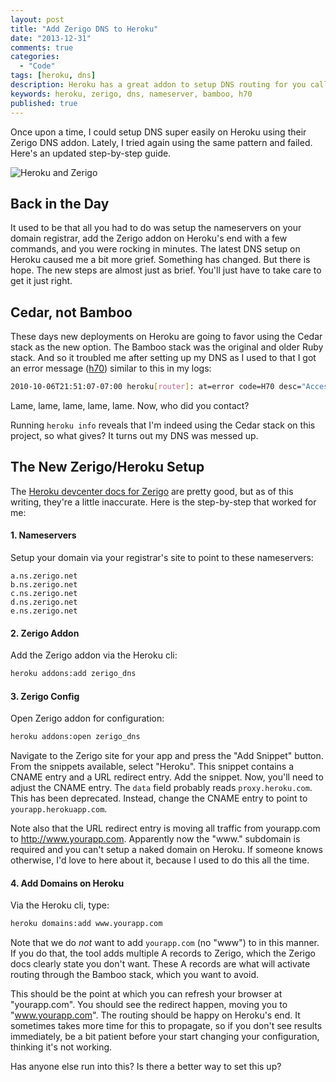 ```yaml
---
layout: post
title: "Add Zerigo DNS to Heroku"
date: "2013-12-31"
comments: true
categories:
  - "Code"
tags: [heroku, dns]
description: Heroku has a great addon to setup DNS routing for you called Zerigo.  Here's help where the docs fail.
keywords: heroku, zerigo, dns, nameserver, bamboo, h70
published: true
---
```


Once upon a time, I could setup DNS super easily on Heroku using their Zerigo DNS addon.  Lately, I tried again using the same pattern and failed.  Here's an updated step-by-step guide.

![Heroku and Zerigo](http://i.imgur.com/6DUwRKt.png)

<!--more-->

## Back in the Day

It used to be that all you had to do was setup the nameservers on your domain registrar, add the Zerigo addon on Heroku's end with a few commands, and you were rocking in minutes.  The latest DNS setup on Heroku caused me a bit more grief.  Something has changed.  But there is hope.  The new steps are almost just as brief.  You'll just have to take care to get it just right.

## Cedar, not Bamboo

These days new deployments on Heroku are going to favor using the Cedar stack as the new option.  The Bamboo stack was the original and older Ruby stack.  And so it troubled me after setting up my DNS as I used to that I got an error message ([h70](https://devcenter.heroku.com/articles/error-codes#h70-access-to-bamboo-http-endpoint-denied)) similar to this in my logs:

```bash
2010-10-06T21:51:07-07:00 heroku[router]: at=error code=H70 desc="Access to bamboo HTTP endpoint denied" method=GET path=/ host=foo.myapp.com fwd=17.17.17.17 dyno= connect= service= status=503 bytes=
```

Lame, lame, lame, lame, lame.  Now, who did you contact?

Running `heroku info` reveals that I'm indeed using the Cedar stack on this project, so what gives?  It turns out my DNS was messed up.

## The New Zerigo/Heroku Setup

The [Heroku devcenter docs for Zerigo](https://devcenter.heroku.com/articles/zerigo_dns) are pretty good, but as of this writing, they're a little inaccurate.  Here is the step-by-step that worked for me:

#### 1. Nameservers

Setup your domain via your registrar's site to point to these nameservers:

```
a.ns.zerigo.net
b.ns.zerigo.net
c.ns.zerigo.net
d.ns.zerigo.net
e.ns.zerigo.net
```

#### 2. Zerigo Addon

Add the Zerigo addon via the Heroku cli:

```bash
heroku addons:add zerigo_dns
```

#### 3. Zerigo Config

Open Zerigo addon for configuration:

```bash
heroku addons:open zerigo_dns
```

Navigate to the Zerigo site for your app and press the "Add Snippet" button.  From the snippets available, select "Heroku".  This snippet contains a CNAME entry and a URL redirect entry.  Add the snippet.  Now, you'll need to adjust the CNAME entry.  The `data` field probably reads `proxy.heroku.com`.  This has been deprecated.  Instead, change the CNAME entry to point to `yourapp.herokuapp.com`.

Note also that the URL redirect entry is moving all traffic from yourapp.com to http://www.yourapp.com.  Apparently now the "www." subdomain is required and you can't setup a naked domain on Heroku.  If someone knows otherwise, I'd love to here about it, because I used to do this all the time.

#### 4. Add Domains on Heroku

Via the Heroku cli, type:

```bash
heroku domains:add www.yourapp.com
```

Note that we do *not* want to add `yourapp.com` (no "www") to in this manner.  If you do that, the tool adds multiple A records to Zerigo, which the Zerigo docs clearly state you don't want.  These A records are what will activate routing through the Bamboo stack, which you want to avoid.

This should be the point at which you can refresh your browser at "yourapp.com".  You should see the redirect happen, moving you to "www.yourapp.com".  The routing should be happy on Heroku's end.  It sometimes takes more time for this to propagate, so if you don't see results immediately, be a bit patient before your start changing your configuration, thinking it's not working.

Has anyone else run into this?  Is there a better way to set this up?
